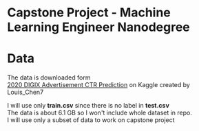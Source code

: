 # Capstone Project - Machine Learning Engineer Nanodegree

# Data
The data is downloaded form
<br>[2020 DIGIX Advertisement CTR Prediction](https://www.kaggle.com/louischen7/2020-digix-advertisement-ctr-prediction) 
on Kaggle created by Louis_Chen7 

I will use only **train.csv** 
since there is no label in **test.csv**
<br>The data is about 6.1 GB so I won't include whole dataset in repo.
<br>I will use only a subset of data to work on capstone project